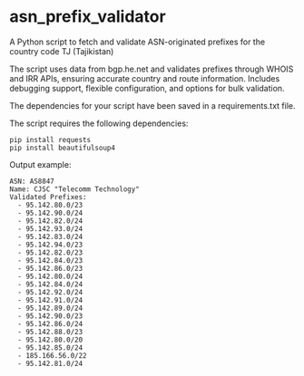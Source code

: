 # asn_prefix_validator
A Python script to fetch and validate ASN-originated prefixes for the country code TJ (Tajikistan)


The script uses data from bgp.he.net and validates prefixes through WHOIS and IRR APIs, ensuring accurate country and route information. Includes debugging support, flexible configuration, and options for bulk validation.

The dependencies for your script have been saved in a requirements.txt file. 

The script requires the following dependencies:

```
pip install requests
pip install beautifulsoup4
```

Output example:

```
ASN: AS8847
Name: CJSC "Telecomm Technology"
Validated Prefixes:
  - 95.142.80.0/23
  - 95.142.90.0/24
  - 95.142.82.0/24
  - 95.142.93.0/24
  - 95.142.83.0/24
  - 95.142.94.0/23
  - 95.142.82.0/23
  - 95.142.84.0/23
  - 95.142.86.0/23
  - 95.142.80.0/24
  - 95.142.84.0/24
  - 95.142.92.0/24
  - 95.142.91.0/24
  - 95.142.89.0/24
  - 95.142.90.0/23
  - 95.142.86.0/24
  - 95.142.88.0/23
  - 95.142.80.0/20
  - 95.142.85.0/24
  - 185.166.56.0/22
  - 95.142.81.0/24
```
